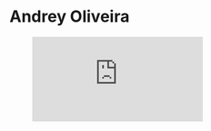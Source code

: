 <html lang="en">

  <body>
    <h1>Andrey Oliveira</h1>
    <figure><embed src="https://wakatime.com/share/@2e5ac7e9-8439-4484-bfc0-262ab5940fa6/aa9feebc-62ea-404c-9948-8521b62c07ad.svg"></embed></figure>
  </body>

</html>
